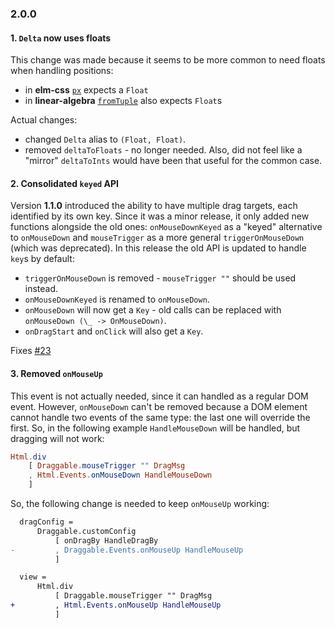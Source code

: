 ### 2.0.0

#### 1. `Delta` now uses floats
This change was made because it seems to be more common to need floats when handling positions:
- in **elm-css** [`px`](http://package.elm-lang.org/packages/rtfeldman/elm-css/7.0.0/Css#px) expects a `Float`
- in **linear-algebra** [`fromTuple`](http://package.elm-lang.org/packages/elm-community/linear-algebra/1.0.0/Math-Vector2#fromTuple) also expects `Float`s

Actual changes:
- changed `Delta` alias to `(Float, Float)`.
- removed `deltaToFloats` - no longer needed. Also, did not feel like a "mirror" `deltaToInts` would have been that useful for the common case.

#### 2. Consolidated `keyed` API
Version **1.1.0** introduced the ability to have multiple drag targets, each identified by its own key. Since it was a minor release, it only added new functions alongside the old ones: `onMouseDownKeyed` as a "keyed" alternative to `onMouseDown` and `mouseTrigger` as a more general `triggerOnMouseDown` (which was deprecated). In this release the old API is updated to handle `key`s by default:
- `triggerOnMouseDown` is removed - `mouseTrigger ""` should be used instead.
- `onMouseDownKeyed` is renamed to `onMouseDown`.
- `onMouseDown` will now get a `Key` - old calls can be replaced with `onMouseDown (\_ -> OnMouseDown)`.
- `onDragStart` and `onClick` will also get a `Key`.

Fixes [#23](https://github.com/zaboco/elm-draggable/issues/23)


#### 3. Removed `onMouseUp`
This event is not actually needed, since it can handled as a regular DOM event. However, `onMouseDown` can't be removed because a DOM element cannot handle two events of the same type: the last one will override the first. So, in the following example `HandleMouseDown` will be handled, but dragging will not work:
```elm
Html.div
    [ Draggable.mouseTrigger "" DragMsg
    , Html.Events.onMouseDown HandleMouseDown
    ]
```

So, the following change is needed to keep `onMouseUp` working:
```diff
  dragConfig =
      Draggable.customConfig
          [ onDragBy HandleDragBy
-         , Draggable.Events.onMouseUp HandleMouseUp
          ]

  view =
      Html.div
          [ Draggable.mouseTrigger "" DragMsg
+         , Html.Events.onMouseUp HandleMouseUp
          ]

```
